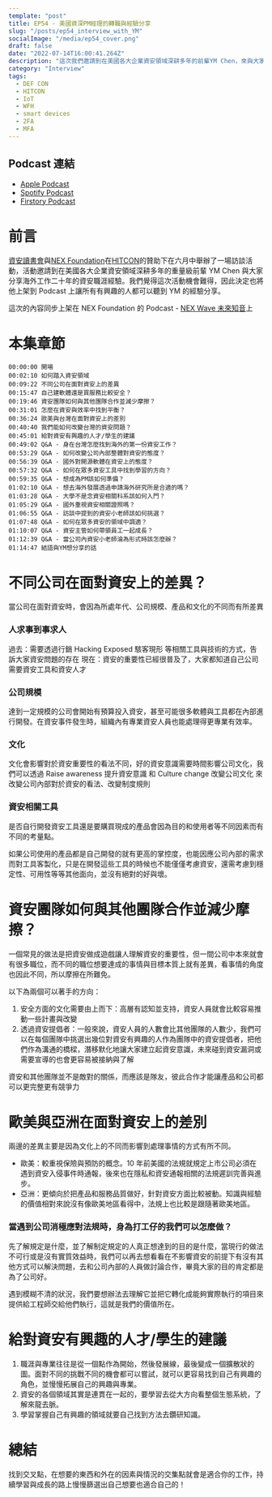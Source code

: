 ```yaml
---
template: "post"
title: EP54 - 美國資深PM經理的轉職與經驗分享
slug: "/posts/ep54_interview_with_YM"
socialImage: "/media/ep54_cover.png"
draft: false
date: "2022-07-14T16:00:41.264Z"
description: "這次我們邀請到在美國各大企業資安領域深耕多年的前輩YM Chen，來與大家分想海外工作二時年的職涯經驗。"
category: "Interview"
tags:
  - DEF CON
  - HITCON
  - IoT
  - WFH
  - smart devices
  - 2FA
  - MFA
---
```


## Podcast 連結

- [Apple Podcast](https://podcasts.apple.com/tw/podcast/%E8%B3%87%E5%AE%89%E8%A7%A3%E5%A3%93%E7%B8%AE/id1513276667?i=1000569822190)
- [Spotify Podcast](https://open.spotify.com/episode/6oqpnuxiNSsnqH0ZSltxq5)
- [Firstory Podcast](https://open.firstory.me/story/cl506694703p801t940hdbae5)

# 前言

[資安讀書會](https://infosecdecompress.com/posts/patches_TwSecSlack)與[NEX Foundation](https://www.nexf.org/)在[HITCON](https://hitcon.org/)的贊助下在六月中舉辦了一場訪談活動，活動邀請到在美國各大企業資安領域深耕多年的重量級前輩 YM Chen 與大家分享海外工作二十年的資安職涯經驗。我們覺得這次活動機會難得，因此決定也將他上架到 Podcast 上讓所有有興趣的人都可以聽到 YM 的經驗分享。

這次的內容同步上架在 NEX Foundation 的 Podcast - [NEX Wave 未來知音](https://open.firstory.me/user/nexwave)上

# 本集章節

`00:00:00 開場`\
`00:02:10 如何踏入資安領域`\
`00:09:22 不同公司在面對資安上的差異`\
`00:15:47 自己建軟體還是買服務比較安全？`\
`00:19:46 資安團隊如何與其他團隊合作並減少摩擦？`\
`00:31:01 怎麼在資安與效率中找到平衡？`\
`00:36:24 歐美與台灣在面對資安上的差別`\
`00:40:40 我們能如何改變台灣的資安問題？`\
`00:45:01 給對資安有興趣的人才/學生的建議`\
`00:49:02 Q&A - 身在台灣怎麼找到海外的第一份資安工作？`\
`00:53:29 Q&A - 如何改變公司內部整體對資安的態度？`\
`00:56:39 Q&A - 國外對開源軟體在資安上的態度？`\
`00:57:32 Q&A - 如何在眾多資安工具中找到學習的方向？`\
`00:59:35 Q&A - 想成為PM該如何準備？`\
`01:02:10 Q&A - 想去海外發展透過申請海外研究所是合適的嗎？`\
`01:03:28 Q&A - 大學不是念資安相關科系該如何入門？`\
`01:05:29 Q&A - 國外重視資安相關證照嗎？`\
`01:06:55 Q&A - 訪談中提到的資安小老師該如何挑選？`\
`01:07:48 Q&A - 如何在眾多資安的領域中調適？`\
`01:10:07 Q&A - 資安主管如何帶領員工一起成長？`\
`01:12:39 Q&A - 當公司內資安小老師淪為形式時該怎麼辦？`\
`01:14:47 結語與YM想分享的話`

# 不同公司在面對資安上的差異？

當公司在面對資安時，會因為所處年代、公司規模、產品和文化的不同而有所差異

### 人求事到事求人

過去：需要透過行銷 Hacking Exposed 駭客現形 等相關工具與技術的方式，告訴大家資安問題的存在
現在：資安的重要性已經很普及了，大家都知道自己公司需要資安工具和資安人才

### 公司規模

達到一定規模的公司會開始有預算投入資安，甚至可能很多軟體與工具都在內部進行開發。在資安事件發生時，組織內有專業資安人員也能處理得更專業有效率。

### 文化

文化會影響對於資安重要性的看法不同，好的資安意識需要時間影響公司文化，我們可以透過 Raise awareness 提升資安意識 和 Culture change 改變公司文化 來改變公司內部對於資安的看法、改變制度規則

### 資安相關工具

是否自行開發資安工具還是要購買現成的產品會因為目的和使用者等不同因素而有不同的考量點。

如果公司使用的產品都是自己開發的就有更高的掌控度，也能因應公司內部的需求而對工具客製化，只是在開發這些工具的時候也不能僅僅考慮資安，還需考慮到穩定性、可用性等等其他面向，並沒有絕對的好與壞。

# 資安團隊如何與其他團隊合作並減少摩擦？

一個常見的做法是把資安做成遊戲讓人理解資安的重要性，但一間公司中本來就會有很多職位，而不同的職位想要達成的事情與目標本質上就有差異，看事情的角度也因此不同，所以摩擦在所難免。

以下為兩個可以著手的方向：

1. 安全方面的文化需要由上而下：高層有認知並支持，資安人員就會比較容易推動一些計畫與改變
2. 透過資安提倡者：一般來說，資安人員的人數會比其他團隊的人數少，我們可以在每個團隊中挑選出幾位對資安有興趣的人作為團隊中的資安提倡者，把他們作為溝通的橋樑，潛移默化地讓大家建立起資安意識，未來碰到資安漏洞或需要宣導的也會更容易被接納與了解

資安和其他團隊並不是敵對的關係，而應該是隊友，彼此合作才能讓產品和公司都可以更完整更有競爭力

# 歐美與亞洲在面對資安上的差別

兩邊的差異主要是因為文化上的不同而影響到處理事情的方式有所不同。

- 歐美：較重視保險與預防的概念。10 年前美國的法規就規定上市公司必須在遇到資安入侵事件時通報，後來也在隱私和資安通報相關的法規遲訓完善與進步。
- 亞洲：更傾向於把產品和服務品質做好，針對資安方面比較被動。知識與經驗的價值相對來說沒有像歐美地區看得中，法規上也比較是跟隨著歐美地區。

### 當遇到公司消極應對法規時，身為打工仔的我們可以怎麼做？

先了解規定是什麼，並了解制定規定的人真正想達到的目的是什麼，當現行的做法不可行或是沒有實質效益時，我們可以再去想看看在不影響資安的前提下有沒有其他方式可以解決問題，去和公司內部的人員做討論合作，畢竟大家的目的肯定都是為了公司好。

遇到模糊不清的狀況，我們要想辦法去理解它並把它轉化成能夠實際執行的項目來提供給工程師交給他們執行，這就是我們的價值所在。

# 給對資安有興趣的人才/學生的建議

1. 職涯與專業往往是從一個點作為開始，然後發展線，最後變成一個擴散狀的圖。面對不同的挑戰不同的機會都可以嘗試，就可以更容易找到自己有興趣的角色，並慢慢拓展自己的興趣與專業。
2. 資安的各個領域其實是連貫在一起的，要學習去從大方向看整個生態系統，了解來龍去脈。
3. 學習掌握自己有興趣的領域就要自己找到方法去鑽研知識。

# 總結

找到交叉點，在想要的東西和外在的因素與情況的交集點就會是適合你的工作，持續學習與成長的路上慢慢篩選出自己想要也適合自己的！
